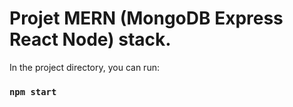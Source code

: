 # Projet MERN (MongoDB Express React Node) stack.
In the project directory, you can run:

### `npm start`